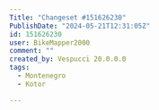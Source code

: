 ```yaml
---
Title: "Changeset #151626230"
PublishDate: "2024-05-21T12:31:05Z"
id: 151626230
user: BikeMapper2000
comment: ""
created_by: Vespucci 20.0.0.0
tags:
  - Montenegro
  - Kotor

---
```

